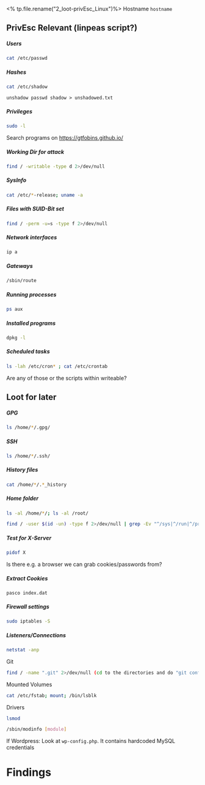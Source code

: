 <% tp.file.rename("2_loot-privEsc_Linux")%>
Hostname `hostname`
	

## PrivEsc Relevant (linpeas script?)
##### Users
```bash
cat /etc/passwd
```
	
##### Hashes
```bash
cat /etc/shadow 
```
`unshadow passwd shadow > unshadowed.txt` 
	
##### Privileges
```bash
sudo -l
```
Search programs on https://gtfobins.github.io/
	
##### Working Dir for attack
```bash
find / -writable -type d 2>/dev/null
```
	
##### SysInfo
```bash
cat /etc/*-release; uname -a
```
	
##### Files with SUID-Bit set
```bash
find / -perm -u=s -type f 2>/dev/null
```
	
##### Network interfaces
```bash
ip a
```
	
##### Gateways
```bash
/sbin/route
```
	
##### Running processes
```bash
ps aux
```
	
##### Installed programs
```bash
dpkg -l
```
	
##### Scheduled tasks
```bash
ls -lah /etc/cron* ; cat /etc/crontab
```
Are any of those or the scripts within writeable?
	

## Loot for later
##### GPG
```bash
ls /home/*/.gpg/
```
	
##### SSH
```bash
ls /home/*/.ssh/
```
	
##### History files
```bash
cat /home/*/.*_history
```
	
##### Home folder
```bash
ls -al /home/*/; ls -al /root/
```

```bash
find / -user $(id -un) -type f 2>/dev/null | grep -Ev "^/sys|^/run|^/proc"
```
	
##### Test for X-Server
```bash
pidof X
```
Is there e.g. a browser we can grab cookies/passwords from?
	
##### Extract Cookies
```
pasco index.dat
```
	
##### Firewall settings
```bash
sudo iptables -S
```
	
##### Listeners/Connections
```bash
netstat -anp
```
	
Git
```bash
find / -name ".git" 2>/dev/null (cd to the directories and do "git config --list" )
```
	
Mounted Volumes
```bash
cat /etc/fstab; mount; /bin/lsblk
```
	
Drivers
```bash
lsmod
```

```bash
/sbin/modinfo [module]
```
	
If Wordpress:
	Look at `wp-config.php`. It contains hardcoded MySQL credentials


# Findings